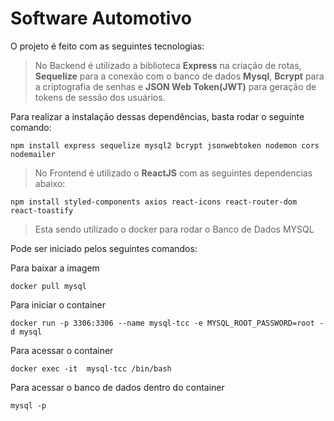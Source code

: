 # Software Automotivo

O projeto é feito com as seguintes tecnologias:

> No Backend é utilizado a biblioteca <strong>Express</strong> na criação de rotas, <strong>Sequelize</strong> para a conexão com o banco de dados <strong>Mysql</strong>,
> <strong>Bcrypt</strong> para a criptografia de senhas e <strong>JSON Web Token(JWT)</strong> para geração de tokens de sessão dos usuários.

Para realizar a instalação dessas dependências, basta rodar o seguinte comando:

```
npm install express sequelize mysql2 bcrypt jsonwebtoken nodemon cors nodemailer
```

> No Frontend é utilizado o <strong>ReactJS</strong> com as seguintes dependencias abaixo:

```
npm install styled-components axios react-icons react-router-dom react-toastify
```

> Esta sendo utilizado o docker para rodar o Banco de Dados MYSQL

Pode ser iniciado pelos seguintes comandos:


Para baixar a imagem

```
docker pull mysql 
```

Para iniciar o container

```
docker run -p 3306:3306 --name mysql-tcc -e MYSQL_ROOT_PASSWORD=root -d mysql
```

Para acessar o container

```
docker exec -it  mysql-tcc /bin/bash
```

Para acessar o banco de dados dentro do container

```
mysql -p
```
